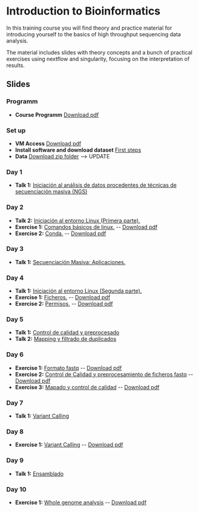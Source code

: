 # Introduction to Bioinformatics

In this training course you will find theory and practice material for introducing yourself to the basics of high throughput sequencing data analysis.

The material includes slides with theory concepts and a bunch of practical exercises using nextflow and singularity, focusing on the interpretation of results.

## Slides
### Programm
- **Course Programm** [Download pdf](slides/course_program.pdf)

### Set up
- **VM Access** [Download pdf](slides/tutorial_access_VirtualMachine.pdf)
- **Install software and download dataset** [First steps](exercises/00_setup/00_SetUp.md)
- **Data** [Download zip folder]() --> UPDATE
### Day 1
- **Talk 1:** [Iniciación al análisis de datos procedentes de técnicas de secuenciación masiva (NGS)](slides/00_intro01_sequencing.pdf)

### Day 2
- **Talk 2:** [Iniciación al entorno Linux (Primera parte).](slides/01_intro03_linux.pdf)
- **Exercise 1:** [Comandos básicos de linux.](exercises/01_handson_linux/handson_linux1_BasicCommands.md) -- [Download pdf](exercises/01_handson_linux/handson_linux1_BasicCommands.pdf)
- **Exercise 2:** [Conda.](exercises/01_handson_linux/handson_linux2_Conda.md) -- [Download pdf](exercises/01_handson_linux/handson_linux2_Conda.pdf)

### Day 3
- **Talk 1:** [Secuenciación Masiva: Aplicaciones.](slides/00_intro01_application.pdf)

### Day 4
- **Talk 1:** [Iniciación al entorno Linux (Segunda parte).](slides/01_intro03_linux.pdf)
- **Exercise 1:** [Ficheros.](exercises/01_handson_linux/handson_linux3_FileSystem.md) -- [Download pdf](exercises/01_handson_linux/handson_linux3_FileSystem.pdf)
- **Exercise 2:** [Permisos.](exercises/01_handson_linux/handson_linux4_Permissions.md) -- [Download pdf](exercises/01_handson_linux/handson_linux4_Permissions.pdf)

### Day 5
- **Talk 1:** [Control de calidad y preprocesado](slides/02_steps_preprocessing_qc.pdf)
- **Talk 2:** [Mapping y filtrado de duplicados](slides/03_steps_mapping_qc.pdf)

### Day 6
- **Exercise 1:** [Formato fastq](exercises/02_handson_preprocessing/handson_fastq_format.md) -- [Download pdf](exercises/02_handson_preprocessing/handson_fastq_format.pdf)
- **Exercise 2:** [Control de Calidad y preprocesamiento de ficheros fastq](exercises/02_handson_preprocessing/handson_preprocessing.md) -- [Download pdf](exercises/02_handson_preprocessing/handson_preprocessing.pdf)
- **Exercise 3:** [Mapado y control de calidad](exercises/03_handson_mapping/handson_mapado.md) -- [Download pdf](exercises/03_handson_mapping/handson_mapado.pdf)

### Day 7
- **Talk 1:** [Variant Calling](slides/04_steps_variant_calling.pdf)

### Day 8
- **Exercise 1:** [Variant Calling](exercises/04_handson_variant_calling/handson_variant_calling.md) -- [Download pdf](exercises/04_handson_variant_calling.pdf)

### Day 9
- **Talk 1:** [Ensamblado](slides/05_steps_assembly.pdf)

### Day 10
- **Exercise 1:** [Whole genome analysis](exercises/05_handson_assembly/handson_assembly.md) -- [Download pdf](exercises/05_handson_assembly/handson_assembly.pdf)
